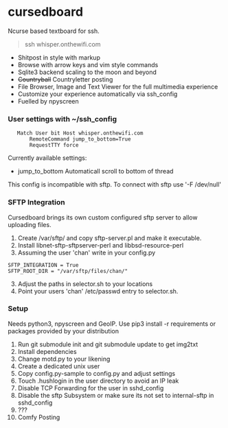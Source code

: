 # cursedboard
Ncurse based textboard for ssh. 
> ssh whisper.onthewifi.com

- Shitpost in style with markup 
- Browse with arrow keys and vim style commands 
- Sqlite3 backend scaling to the moon and beyond
- ~~Countryball~~ Countryletter posting
- File Browser, Image and Text Viewer for the full multimedia experience
- Customize your experience automatically via ssh\_config
- Fuelled by npyscreen

### User settings with ~/ssh\_config

```
   Match User bit Host whisper.onthewifi.com
       RemoteCommand jump_to_bottom=True
       RequestTTY force
```

Currently available settings:
- jump\_to\_bottom Automaticall scroll to bottom of thread


This config is incompatible with sftp. To connect with sftp use '-F /dev/null'

### SFTP Integration
Cursedboard brings its own custom configured sftp server to allow uploading files. 

1. Create /var/sftp/ and copy sftp-server.pl and make it executable. 
2. Install libnet-sftp-sftpserver-perl and libbsd-resource-perl
2. Assuming the user 'chan' write in your config.py
```
SFTP_INTEGRATION = True
SFTP_ROOT_DIR = "/var/sftp/files/chan/"

```
3. Adjust the paths in selector.sh to your locations
4. Point your users 'chan' /etc/passwd entry to selector.sh. 


### Setup
Needs python3, npyscreen and GeoIP. Use pip3 install -r requirements or packages provided by your distribution 

1. Run git submodule init and git submodule update to get img2txt
2. Install dependencies
3. Change motd.py to your likening 
4. Create a dedicated unix user
5. Copy config.py-sample to config.py and adjust settings
6. Touch .hushlogin in the user directory to avoid an IP leak
7. Disable TCP Forwarding for the user in sshd\_config 
8. Disable the sftp Subsystem or make sure its not set to internal-sftp in sshd\_config
9. ???
10. Comfy Posting 
